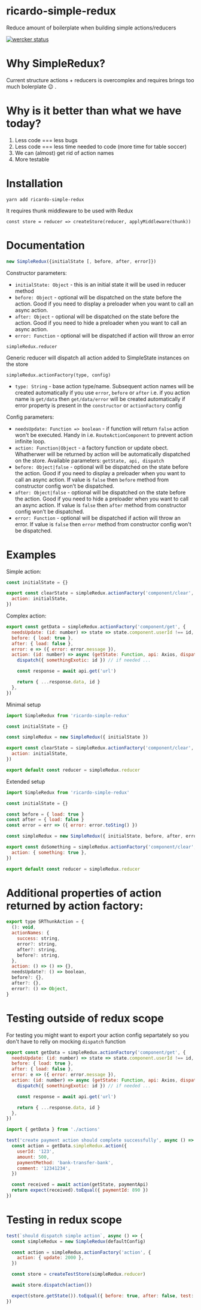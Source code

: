 # ricardo-simple-redux

Reduce amount of boilerplate when building simple actions/reducers

[![wercker status](https://app.wercker.com/status/3e889c000abf9133d8dad2aed855fab3/s/ "wercker status")](https://app.wercker.com/project/byKey/3e889c000abf9133d8dad2aed855fab3)

# Why SimpleRedux?

Current structure actions + reducers is overcomplex and requires brings too much bolerplate :wink: .

# Why is it better than what we have today?

1.  Less code === less bugs
2.  Less code === less time needed to code (more time for table soccer)
3.  We can (almost) get rid of action names
4.  More testable

# Installation

`yarn add ricardo-simple-redux`

It requires thunk middleware to be used with Redux
```
const store = reducer => createStore(reducer, applyMiddleware(thunk))
```

# Documentation

```javascript
new SimpleRedux({initialState [, before, after, error]})
```

Constructor parameters:

- `initialState: Object` - this is an initial state it will be used in reducer method
- `before: Object` - optional will be dispatched on the state before the action. Good if you need to display a preloader when you want to call an async action.
- `after: Object` - optional will be dispatched on the state before the action. Good if you need to hide a preloader when you want to call an async action.
- `error: Function` - optional will be dispatched if action will throw an error

```javascirpt
simpleRedux.reducer
```

Generic reducer will dispatch all action added to SimpleState instances on the store

```javascirpt
simpleRedux.actionFactory(type, config)
```

- `type: String` - base action type/name. Subsequent action names will be created automatically if you use `error`, `before` or `after` i.e. if you action name is `get/data` then `get/data/error` will be created automatically if error property is present in the `constructor` or `actionFactory` config

Config parameters:

- `needsUpdate: Function => boolean` - if function will return `false` action won't be executed. Handy in i.e. `RouteActionComponent` to prevent action infinite loop.
- `action: Function|Object` - a factory function or update obect. Whatherwer will be returned by action will be automatically dispatched on the store. Available parameters: `getState, api, dispatch`
- `before: Object|false` - optional will be dispatched on the state before the action. Good if you need to display a preloader when you want to call an async action. If value is `false` then `before` method from constructor config won't be dispatched.
- `after: Object|false` - optional will be dispatched on the state before the action. Good if you need to hide a preloader when you want to call an async action. If value is `false` then `after` method from constructor config won't be dispatched.
- `error: Function` - optional will be dispatched if action will throw an error. If value is `false` then `error` method from constructor config won't be dispatched.

# Examples

Simple action:

```javascript
const initialState = {}

export const clearState = simpleRedux.actionFactory('component/clear', {
  action: initialState,
})
```

Complex action:

```javascript
export const getData = simpleRedux.actionFactory('component/get', {
  needsUpdate: (id: number) => state => state.component.userId !== id,
  before: { load: true },
  after: { load: false },
  error: e => ({ error: error.message }),
  action: (id: number) => async (getState: Function, api: Axios, dispatch: Function) => {
    dispatch({ somethingExotic: id }) // if needed ...

    const response = await api.get('url')

    return { ...response.data, id }
  },
})
```

Minimal setup

```javascript
import SimpleRedux from 'ricardo-simple-redux'

const initialState = {}

const simpleRedux = new SimpleRedux({ initialState })

export const clearState = simpleRedux.actionFactory('component/clear', {
  action: initialState,
})

export default const reducer = simpleRedux.reducer
```

Extended setup

```javascript
import SimpleRedux from 'ricardo-simple-redux'

const initialState = {}

const before = { load: true }
const after = { load: false }
const error = err => ({ error: error.toSting() })

const simpleRedux = new SimpleRedux({ initialState, before, after, error })

export const doSomething = simpleRedux.actionFactory('component/clear', {
  action: { something: true },
})

export default const reducer = simpleRedux.reducer
```

# Additional properties of action returned by action factory:

```javascript
export type SRThunkAction = {
  (): void,
  actionNames: {
    success: string,
    error?: string,
    after?: string,
    before?: string,
  },
  action: () => () => {},
  needsUpdate?: () => boolean,
  before?: {},
  after?: {},
  error?: () => Object,
}
```

# Testing outside of redux scope

For testing you might want to export your action config separtately so you don't have to relly on mocking `dispatch` function

```javascript
export const getData = simpleRedux.actionFactory('component/get', {
  needsUpdate: (id: number) => state => state.component.userId !== id,
  before: { load: true },
  after: { load: false },
  error: e => ({ error: error.message }),
  action: (id: number) => async (getState: Function, api: Axios, dispatch: Function) => {
    dispatch({ somethingExotic: id }) // if needed ...

    const response = await api.get('url')

    return { ...response.data, id }
  },
})
```

```javascript
import { getData } from './actions'

test('create payment action should complete successfully', async () => {
  const action = getData.simpleRedux.action({
    userId: '123',
    amount: 500,
    paymentMethod: 'bank-transfer-bank',
    comment: '12341234',
  })

  const received = await action(getState, paymentApi)
  return expect(received).toEqual({ paymentId: 890 })
})
```

# Testing in redux scope

```javascript
test(`should dispatch simple action`, async () => {
  const simpleRedux = new SimpleRedux(defaultConfig)

  const action = simpleRedux.actionFactory('action', {
    action: { update: 2000 },
  })

  const store = createTestStore(simpleRedux.reducer)

  await store.dispatch(action())

  expect(store.getState()).toEqual({ before: true, after: false, test: true, update: 2000 })
})
```
